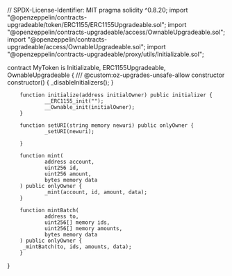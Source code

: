 // SPDX-License-Identifier: MIT
pragma solidity ^0.8.20;
import "@openzeppelin/contracts-upgradeable/token/ERC1155/ERC1155Upgradeable.sol";
import "@openzeppelin/contracts-upgradeable/access/OwnableUpgradeable.sol";
import "@openzeppelin/contracts-upgradeable/access/OwnableUpgradeable.sol";
import "@openzeppelin/contracts-upgradeable/proxy/utils/Initializable.sol";

contract MyToken is Initializable, ERC1155Upgradeable, OwnableUpgradeable {
        /// @custom:oz-upgrades-unsafe-allow constructor
        constructor() {
                _disableInitializers();
        }

        function initialize(address initialOwner) public initializer {
                __ERC1155_init("");
                __Ownable_init(initialOwner);
        }

        function setURI(string memory newuri) public onlyOwner {
                _setURI(newuri);

        }

        function mint(
                address account,
                uint256 id,
                uint256 amount,
                bytes memory data
        ) public onlyOwner {
                _mint(account, id, amount, data);
        }

        function mintBatch(
                address to,
                uint256[] memory ids,
                uint256[] memory amounts,
                bytes memory data
        ) public onlyOwner {
         _mintBatch(to, ids, amounts, data);
        }
}